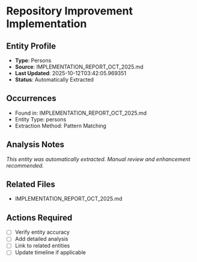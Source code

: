 # Repository Improvement Implementation

## Entity Profile
- **Type**: Persons
- **Source**: IMPLEMENTATION_REPORT_OCT_2025.md
- **Last Updated**: 2025-10-12T03:42:05.969351
- **Status**: Automatically Extracted

## Occurrences
- Found in: IMPLEMENTATION_REPORT_OCT_2025.md
- Entity Type: persons
- Extraction Method: Pattern Matching

## Analysis Notes
*This entity was automatically extracted. Manual review and enhancement recommended.*

## Related Files
- IMPLEMENTATION_REPORT_OCT_2025.md

## Actions Required
- [ ] Verify entity accuracy
- [ ] Add detailed analysis
- [ ] Link to related entities
- [ ] Update timeline if applicable
